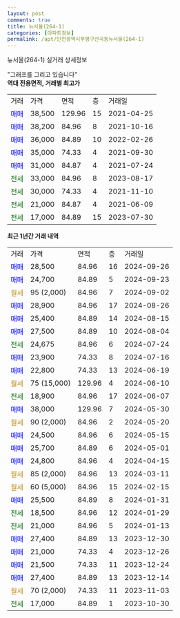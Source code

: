 ```yaml
---
layout: post
comments: true
title: 뉴서울(264-1)
categories: [아파트정보]
permalink: /apt/인천광역시부평구산곡동뉴서울(264-1)
---
```


뉴서울(264-1) 실거래 상세정보

<script type="text/javascript">
  google.charts.load('current', {'packages':['line', 'corechart']});
  google.charts.setOnLoadCallback(drawChart);

  function drawChart() {
    var data = new google.visualization.DataTable();
    data.addColumn('date', '거래일');
    data.addColumn('number', "매매");
    data.addColumn('number', "전세");
    data.addColumn('number', "전매");

    data.addRows([[new Date(Date.parse("2024-09-26")), 28500, null, null], [new Date(Date.parse("2024-09-23")), 24700, null, null], [new Date(Date.parse("2024-09-02")), null, null, null], [new Date(Date.parse("2024-08-26")), 28900, null, null], [new Date(Date.parse("2024-08-15")), 25400, null, null], [new Date(Date.parse("2024-08-04")), 27500, null, null], [new Date(Date.parse("2024-07-24")), null, 24675, null], [new Date(Date.parse("2024-07-16")), 23900, null, null], [new Date(Date.parse("2024-06-19")), 22800, null, null], [new Date(Date.parse("2024-06-10")), null, null, null], [new Date(Date.parse("2024-06-07")), null, 18900, null], [new Date(Date.parse("2024-05-30")), 38000, null, null], [new Date(Date.parse("2024-05-20")), null, null, null], [new Date(Date.parse("2024-05-15")), 24500, null, null], [new Date(Date.parse("2024-05-01")), 25700, null, null], [new Date(Date.parse("2024-04-15")), 24800, null, null], [new Date(Date.parse("2024-03-11")), null, null, null], [new Date(Date.parse("2024-02-15")), null, null, null], [new Date(Date.parse("2024-01-31")), 25500, null, null], [new Date(Date.parse("2024-01-29")), null, 18500, null], [new Date(Date.parse("2024-01-13")), null, 21000, null], [new Date(Date.parse("2023-12-30")), 27400, null, null], [new Date(Date.parse("2023-12-26")), 21000, null, null], [new Date(Date.parse("2023-12-24")), 21500, null, null], [new Date(Date.parse("2023-12-14")), 27400, null, null], [new Date(Date.parse("2023-11-03")), null, null, null], [new Date(Date.parse("2023-10-30")), null, 17000, null]]);

    var options = {
      hAxis: {
        format: 'yyyy/MM/dd'
      },    
      lineWidth: 0,
      pointsVisible: true,    
      title: '최근 1년간 유형별 실거래가 분포',
      legend: { position: 'bottom' }
    };

    var formatter = new google.visualization.NumberFormat({pattern:'###,###'} );
    formatter.format(data, 1);
    formatter.format(data, 2);
    
    setTimeout(function() {
        var chart = new google.visualization.LineChart(document.getElementById('columnchart_material'));
        chart.draw(data, (options));
        document.getElementById('loading').style.display = 'none';
    }, 200);
  }
</script>


<div id="loading" style="z-index:20; display: block; margin-left: 0px">"그래프를 그리고 있습니다"</div>
<div id="columnchart_material" style="width: 95%; margin-left: 0px; display: block"></div>
<!-- contents start -->
<b>역대 전용면적, 거래별 최고가</b>
<table class="sortable">
    <tr>
      <td>거래</td>
      <td>가격</td>
      <td>면적</td>
      <td>층</td>
      <td>거래일</td>
    </tr>
        <tr>
          <td><a style="color: blue">매매</a></td>
          <td>38,500</td>
          <td>129.96</td>
          <td>15</td>
          <td>2021-04-25</td>
        </tr>            <tr>
          <td><a style="color: blue">매매</a></td>
          <td>38,200</td>
          <td>84.96</td>
          <td>8</td>
          <td>2021-10-16</td>
        </tr>            <tr>
          <td><a style="color: blue">매매</a></td>
          <td>36,000</td>
          <td>84.89</td>
          <td>10</td>
          <td>2022-02-26</td>
        </tr>            <tr>
          <td><a style="color: blue">매매</a></td>
          <td>35,000</td>
          <td>74.33</td>
          <td>4</td>
          <td>2021-09-30</td>
        </tr>            <tr>
          <td><a style="color: blue">매매</a></td>
          <td>31,000</td>
          <td>84.87</td>
          <td>4</td>
          <td>2021-07-24</td>
        </tr>        
        <tr>
              <td><a style="color: darkgreen">전세</a></td>
              <td>33,000</td>
              <td>84.96</td>
              <td>8</td>
              <td>2023-08-17</td>
            </tr>            <tr>
              <td><a style="color: darkgreen">전세</a></td>
              <td>30,000</td>
              <td>74.33</td>
              <td>4</td>
              <td>2021-11-10</td>
            </tr>            <tr>
              <td><a style="color: darkgreen">전세</a></td>
              <td>21,000</td>
              <td>84.87</td>
              <td>4</td>
              <td>2021-06-09</td>
            </tr>            <tr>
              <td><a style="color: darkgreen">전세</a></td>
              <td>17,000</td>
              <td>84.89</td>
              <td>15</td>
              <td>2023-07-30</td>
            </tr>        
    
</table>

<b>최근 1년간 거래 내역</b>

<table class="sortable">
    <tr>
      <td>거래</td>
      <td>가격</td>
      <td>면적</td>
      <td>층</td>
      <td>거래일</td>
    </tr>
    <tr>
      <td><a style="color: blue">매매</a></td>
      <td>28,500</td>
      <td>84.96</td>
      <td>16</td>
      <td>2024-09-26</td>
    </tr>          <tr>
      <td><a style="color: blue">매매</a></td>
      <td>24,700</td>
      <td>84.89</td>
      <td>5</td>
      <td>2024-09-23</td>
    </tr>          <tr>
      <td><a style="color: darkgoldenrod">월세</a></td>
      <td>95 (2,000)</td>
      <td>84.96</td>
      <td>7</td>
      <td>2024-09-02</td>
    </tr>          <tr>
      <td><a style="color: blue">매매</a></td>
      <td>28,900</td>
      <td>84.96</td>
      <td>17</td>
      <td>2024-08-26</td>
    </tr>          <tr>
      <td><a style="color: blue">매매</a></td>
      <td>25,400</td>
      <td>84.89</td>
      <td>14</td>
      <td>2024-08-15</td>
    </tr>          <tr>
      <td><a style="color: blue">매매</a></td>
      <td>27,500</td>
      <td>84.89</td>
      <td>10</td>
      <td>2024-08-04</td>
    </tr>          <tr>
      <td><a style="color: darkgreen">전세</a></td>
      <td>24,675</td>
      <td>84.96</td>
      <td>6</td>
      <td>2024-07-24</td>
    </tr>          <tr>
      <td><a style="color: blue">매매</a></td>
      <td>23,900</td>
      <td>74.33</td>
      <td>8</td>
      <td>2024-07-16</td>
    </tr>          <tr>
      <td><a style="color: blue">매매</a></td>
      <td>22,800</td>
      <td>74.33</td>
      <td>13</td>
      <td>2024-06-19</td>
    </tr>          <tr>
      <td><a style="color: darkgoldenrod">월세</a></td>
      <td>75 (15,000)</td>
      <td>129.96</td>
      <td>4</td>
      <td>2024-06-10</td>
    </tr>          <tr>
      <td><a style="color: darkgreen">전세</a></td>
      <td>18,900</td>
      <td>84.96</td>
      <td>17</td>
      <td>2024-06-07</td>
    </tr>          <tr>
      <td><a style="color: blue">매매</a></td>
      <td>38,000</td>
      <td>129.96</td>
      <td>7</td>
      <td>2024-05-30</td>
    </tr>          <tr>
      <td><a style="color: darkgoldenrod">월세</a></td>
      <td>90 (2,000)</td>
      <td>84.96</td>
      <td>2</td>
      <td>2024-05-20</td>
    </tr>          <tr>
      <td><a style="color: blue">매매</a></td>
      <td>24,500</td>
      <td>84.96</td>
      <td>6</td>
      <td>2024-05-15</td>
    </tr>          <tr>
      <td><a style="color: blue">매매</a></td>
      <td>25,700</td>
      <td>84.89</td>
      <td>6</td>
      <td>2024-05-01</td>
    </tr>          <tr>
      <td><a style="color: blue">매매</a></td>
      <td>24,800</td>
      <td>84.96</td>
      <td>4</td>
      <td>2024-04-15</td>
    </tr>          <tr>
      <td><a style="color: darkgoldenrod">월세</a></td>
      <td>85 (2,000)</td>
      <td>84.96</td>
      <td>13</td>
      <td>2024-03-11</td>
    </tr>          <tr>
      <td><a style="color: darkgoldenrod">월세</a></td>
      <td>60 (5,000)</td>
      <td>84.96</td>
      <td>15</td>
      <td>2024-02-15</td>
    </tr>          <tr>
      <td><a style="color: blue">매매</a></td>
      <td>25,500</td>
      <td>84.89</td>
      <td>8</td>
      <td>2024-01-31</td>
    </tr>          <tr>
      <td><a style="color: darkgreen">전세</a></td>
      <td>18,500</td>
      <td>84.96</td>
      <td>12</td>
      <td>2024-01-29</td>
    </tr>          <tr>
      <td><a style="color: darkgreen">전세</a></td>
      <td>21,000</td>
      <td>84.96</td>
      <td>5</td>
      <td>2024-01-13</td>
    </tr>          <tr>
      <td><a style="color: blue">매매</a></td>
      <td>27,400</td>
      <td>84.89</td>
      <td>13</td>
      <td>2023-12-30</td>
    </tr>          <tr>
      <td><a style="color: blue">매매</a></td>
      <td>21,000</td>
      <td>74.33</td>
      <td>4</td>
      <td>2023-12-26</td>
    </tr>          <tr>
      <td><a style="color: blue">매매</a></td>
      <td>21,500</td>
      <td>74.33</td>
      <td>11</td>
      <td>2023-12-24</td>
    </tr>          <tr>
      <td><a style="color: blue">매매</a></td>
      <td>27,400</td>
      <td>84.89</td>
      <td>13</td>
      <td>2023-12-14</td>
    </tr>          <tr>
      <td><a style="color: darkgoldenrod">월세</a></td>
      <td>70 (2,000)</td>
      <td>74.33</td>
      <td>11</td>
      <td>2023-11-03</td>
    </tr>          <tr>
      <td><a style="color: darkgreen">전세</a></td>
      <td>17,000</td>
      <td>84.89</td>
      <td>1</td>
      <td>2023-10-30</td>
    </tr>      </table>
<!-- contents end -->    

